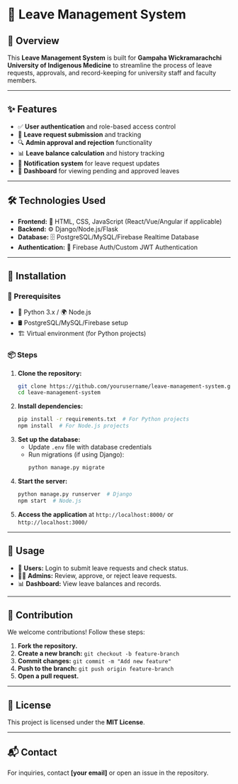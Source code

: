 # 🌿 Leave Management System

## 📌 Overview
This **Leave Management System** is built for **Gampaha Wickramarachchi University of Indigenous Medicine** to streamline the process of leave requests, approvals, and record-keeping for university staff and faculty members.

---

## ✨ Features
- ✅ **User authentication** and role-based access control
- 📝 **Leave request submission** and tracking
- 🔍 **Admin approval and rejection** functionality
- 📊 **Leave balance calculation** and history tracking
- 🔔 **Notification system** for leave request updates
- 📅 **Dashboard** for viewing pending and approved leaves

---

## 🛠 Technologies Used
- **Frontend:** 🎨 HTML, CSS, JavaScript (React/Vue/Angular if applicable)
- **Backend:** ⚙️ Django/Node.js/Flask
- **Database:** 🗄️ PostgreSQL/MySQL/Firebase Realtime Database
- **Authentication:** 🔐 Firebase Auth/Custom JWT Authentication

---

## 🚀 Installation
### 📌 Prerequisites
- 🐍 Python 3.x / 🌍 Node.js
- 🛢️ PostgreSQL/MySQL/Firebase setup
- 🏗️ Virtual environment (for Python projects)

### 📦 Steps
1. **Clone the repository:**
   ```sh
   git clone https://github.com/yourusername/leave-management-system.git
   cd leave-management-system
   ```
2. **Install dependencies:**
   ```sh
   pip install -r requirements.txt  # For Python projects
   npm install  # For Node.js projects
   ```
3. **Set up the database:**
   - Update `.env` file with database credentials
   - Run migrations (if using Django):
     ```sh
     python manage.py migrate
     ```
4. **Start the server:**
   ```sh
   python manage.py runserver  # Django
   npm start  # Node.js
   ```
5. **Access the application** at `http://localhost:8000/` or `http://localhost:3000/`

---

## 📖 Usage
- 👤 **Users:** Login to submit leave requests and check status.
- 👨‍💼 **Admins:** Review, approve, or reject leave requests.
- 📊 **Dashboard:** View leave balances and records.

---

## 🤝 Contribution
We welcome contributions! Follow these steps:
1. **Fork the repository.**
2. **Create a new branch:** `git checkout -b feature-branch`
3. **Commit changes:** `git commit -m "Add new feature"`
4. **Push to the branch:** `git push origin feature-branch`
5. **Open a pull request.**

---

## 📜 License
This project is licensed under the **MIT License**.

---

## 📬 Contact
For inquiries, contact **[your email]** or open an issue in the repository.

